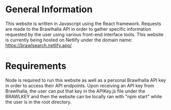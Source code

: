 # General Information

This website is written in Javascript using the React framework. Requests are made to the Brawlhalla API in order to gather specific information requested by the user using various front-end interface tools. This website is currently being hosted on Netlify under the domain name: https://brawlsearch.netlify.app/

# Requirements

Node is required to run this website as well as a personal Brawlhalla API key in order to access their API endpoints. Upon receiving an API key from Brawlhalla, the user can put that key in the APIKey.js file under the BRAWLKEY and then the website can be locally ran with "npm start" while the user is in the root directory. 


